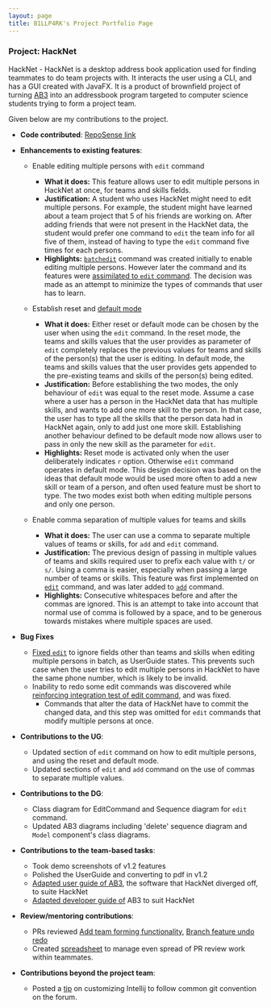 ```yaml
---
layout: page
title: B1LLP4RK's Project Portfolio Page
---
```


### Project: HackNet

HackNet - HackNet is a desktop address book application used for finding teammates to do team projects with. It interacts the user using a CLI, and has a GUI created with JavaFX. It is a product of brownfield project of turning [AB3](https://se-education.org/addressbook-level3/) into an addressbook program targeted to computer science students trying to form a project team.

Given below are my contributions to the project.

* **Code contributed**: [RepoSense link](https://nus-cs2103-ay2122s2.github.io/tp-dashboard/?search=b1llp4rk&breakdown=true&sort=groupTitle&sortWithin=title&since=2022-02-18&timeframe=commit&mergegroup=&groupSelect=groupByRepos&checkedFileTypes=docs~functional-code~test-code~other)
* **Enhancements to existing features**:
    * Enable editing multiple persons with `edit` command
        * **What it does:** This feature allows user to edit multiple persons in HackNet at once, for teams and skills fields.
        * **Justification:** A student who uses HackNet might need to edit multiple persons. For example, the student might have learned about a team project that 5 of his friends are working on. After adding friends that were not present in the HackNet data, the student would prefer one command to `edit` the team info for all five of them, instead of having to type the `edit` command five times for each persons.
        * **Highlights:** [`batchedit`](https://github.com/AY2122S2-CS2103T-W13-3/tp/pull/79) command was created initially to enable editing multiple persons. However later the command and its features were [assimilated to `edit` command](https://github.com/AY2122S2-CS2103T-W13-3/tp/pull/84). The decision was made as an attempt to minimize the types of commands that user has to learn.

    * Establish reset and [default mode](https://github.com/AY2122S2-CS2103T-W13-3/tp/pull/82)
        * **What it does:** Either reset or default mode can be chosen by the user when using the `edit` command. In the reset mode, the teams and skills values that the user provides as parameter of `edit` completely replaces the previous values for teams and skills of the person(s) that the user is editing. In default mode, the teams and skills values that the user provides gets appended to the pre-existing teams and skills of the person(s) being edited.
        * **Justification:** Before establishing the two modes, the only behaviour of `edit` was equal to the reset mode. Assume a case where a user has a person in the HackNet data that has multiple skills, and wants to add one more skill to the person. In that case, the user has to type all the skills that the person data had in HackNet again, only to add just one more skill. Establishing another behaviour defined to be default mode now allows user to pass in only the new skill as the parameter for `edit`.
        * **Highlights:** Reset mode is activated only when the user deliberately indicates `r` option. Otherwise `edit` command operates in default mode. This design decision was based on the ideas that default mode would be used more often to add a new skill or team of a person, and often used feature must be short to type. The two modes exist both when editing multiple persons and only one person.

    * Enable comma separation of multiple values for teams and skills
        * **What it does:** The user can use a comma to separate multiple values of teams or skills, for `add` and `edit` command.
        * **Justification:** The previous design of passing in multiple values of teams and skills required user to prefix each value with `t/` or `s/`. Using a comma is easier, especially when passing a large number of teams or skills. This feature was first implemented on [`edit`](https://github.com/AY2122S2-CS2103T-W13-3/tp/pull/79) command, and was later added to [`add`](https://github.com/AY2122S2-CS2103T-W13-3/tp/pull/87) command.
        * **Highlights:** Consecutive whitespaces before and after the commas are ignored. This is an attempt to take into account that normal use of comma is followed by a space, and to be generous towards mistakes where multiple spaces are used.

* **Bug Fixes**
    * [Fixed `edit`](https://github.com/AY2122S2-CS2103T-W13-3/tp/pull/143) to ignore fields other than teams and skills when editing multiple persons in batch, as UserGuide states. This prevents such case when the user tries to edit multiple persons in HackNet to have the same phone number, which is likely to be invalid.
    * Inability to redo some edit commands was discovered while [reinforcing integration test of edit command](https://github.com/AY2122S2-CS2103T-W13-3/tp/issues/156), and was fixed.
        * Commands that alter the data of HackNet have to commit the changed data, and this step was omitted for `edit` commands that modify multiple persons at once.

* **Contributions to the UG**:
    * Updated section of `edit` command on how to edit multiple persons, and using the reset and default mode.
    * Updated sections of `edit` and `add` command on the use of commas to separate multiple values.

* **Contributions to the DG**:
    * Class diagram for EditCommand and Sequence diagram for `edit` command.
    * Updated AB3 diagrams including 'delete' sequence diagram and `Model` component's class diagrams.

* **Contributions to the team-based tasks**:
    * Took demo screenshots of v1.2 features
    * Polished the UserGuide and converting to pdf in v1.2
    * [Adapted user guide of AB3](https://github.com/AY2122S2-CS2103T-W13-3/tp/pull/37), the software that HackNet diverged off, to suite HackNet
    * [Adapted developer guide of](https://github.com/AY2122S2-CS2103T-W13-3/tp/pull/27) AB3 to suit HackNet

* **Review/mentoring contributions**:
    * PRs reviewed [Add team forming functionality](https://github.com/AY2122S2-CS2103T-W13-3/tp/pull/55), [Branch feature undo redo](https://github.com/AY2122S2-CS2103T-W13-3/tp/pull/76)
    * Created [spreadsheet](https://docs.google.com/spreadsheets/d/1o6p2SsmEs_IymRg4lEkOU_lBn1cOKKRQ4SA5hR088cA/edit#gid=0) to manage even spread of PR review work within teammates.

* **Contributions beyond the project team**:
    * Posted a [tip](https://github.com/nus-cs2103-AY2122S2/forum/issues/129) on customizing Intellij to follow common git convention on the forum.
